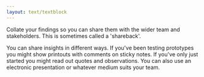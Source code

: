 ```yaml
---
layout: text/textblock
---
```


Collate your findings so you can share them with the wider team and stakeholders. This is sometimes called a 'shareback'.

You can share insights in different ways. If you've been testing prototypes you might show printouts with comments on sticky notes. If you've only just started you might read out quotes and observations. You can also use an electronic presentation or whatever medium suits your team.
